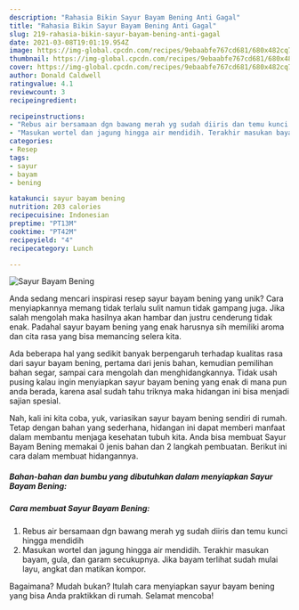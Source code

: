 ```yaml
---
description: "Rahasia Bikin Sayur Bayam Bening Anti Gagal"
title: "Rahasia Bikin Sayur Bayam Bening Anti Gagal"
slug: 219-rahasia-bikin-sayur-bayam-bening-anti-gagal
date: 2021-03-08T19:01:19.954Z
image: https://img-global.cpcdn.com/recipes/9ebaabfe767cd681/680x482cq70/sayur-bayam-bening-foto-resep-utama.jpg
thumbnail: https://img-global.cpcdn.com/recipes/9ebaabfe767cd681/680x482cq70/sayur-bayam-bening-foto-resep-utama.jpg
cover: https://img-global.cpcdn.com/recipes/9ebaabfe767cd681/680x482cq70/sayur-bayam-bening-foto-resep-utama.jpg
author: Donald Caldwell
ratingvalue: 4.1
reviewcount: 3
recipeingredient:

recipeinstructions:
- "Rebus air bersamaan dgn bawang merah yg sudah diiris dan temu kunci hingga mendidih"
- "Masukan wortel dan jagung hingga air mendidih. Terakhir masukan bayam, gula, dan garam secukupnya. Jika bayam terlihat sudah mulai layu, angkat dan matikan kompor."
categories:
- Resep
tags:
- sayur
- bayam
- bening

katakunci: sayur bayam bening 
nutrition: 203 calories
recipecuisine: Indonesian
preptime: "PT13M"
cooktime: "PT42M"
recipeyield: "4"
recipecategory: Lunch

---
```



![Sayur Bayam Bening](https://img-global.cpcdn.com/recipes/9ebaabfe767cd681/680x482cq70/sayur-bayam-bening-foto-resep-utama.jpg)

Anda sedang mencari inspirasi resep sayur bayam bening yang unik? Cara menyiapkannya memang tidak terlalu sulit namun tidak gampang juga. Jika salah mengolah maka hasilnya akan hambar dan justru cenderung tidak enak. Padahal sayur bayam bening yang enak harusnya sih memiliki aroma dan cita rasa yang bisa memancing selera kita.

Ada beberapa hal yang sedikit banyak berpengaruh terhadap kualitas rasa dari sayur bayam bening, pertama dari jenis bahan, kemudian pemilihan bahan segar, sampai cara mengolah dan menghidangkannya. Tidak usah pusing kalau ingin menyiapkan sayur bayam bening yang enak di mana pun anda berada, karena asal sudah tahu triknya maka hidangan ini bisa menjadi sajian spesial.




Nah, kali ini kita coba, yuk, variasikan sayur bayam bening sendiri di rumah. Tetap dengan bahan yang sederhana, hidangan ini dapat memberi manfaat dalam membantu menjaga kesehatan tubuh kita. Anda bisa membuat Sayur Bayam Bening memakai 0 jenis bahan dan 2 langkah pembuatan. Berikut ini cara dalam membuat hidangannya.

<!--inarticleads1-->

##### Bahan-bahan dan bumbu yang dibutuhkan dalam menyiapkan Sayur Bayam Bening:





<!--inarticleads2-->

##### Cara membuat Sayur Bayam Bening:

1. Rebus air bersamaan dgn bawang merah yg sudah diiris dan temu kunci hingga mendidih
1. Masukan wortel dan jagung hingga air mendidih. Terakhir masukan bayam, gula, dan garam secukupnya. Jika bayam terlihat sudah mulai layu, angkat dan matikan kompor.




Bagaimana? Mudah bukan? Itulah cara menyiapkan sayur bayam bening yang bisa Anda praktikkan di rumah. Selamat mencoba!
